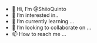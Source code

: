 - 👋 Hi, I’m @ShiioQuinto
- 👀 I’m interested in.. 
- 🌱 I’m currently learning ...
- 💞️ I’m looking to collaborate on ...
- 📫 How to reach me ...

<!---
ShiioQuinto/ShiioQuinto is a ✨ special ✨ repository because its `README.md` (this file) appears on your GitHub profile.
You can click the Preview link to take a look at your changes.
--->
